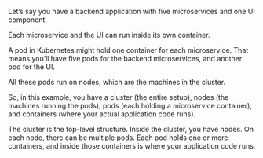 Let’s say you have a backend application with five microservices and one UI component.

Each microservice and the UI can run inside its own container.

A pod in Kubernetes might hold one container for each microservice. That means you’ll have five pods for the backend microservices, and another pod for the UI.

All these pods run on nodes, which are the machines in the cluster.

So, in this example, you have a cluster (the entire setup), nodes (the machines running the pods), pods (each holding a microservice container), and containers (where your actual application code runs).


The cluster is the top-level structure. Inside the cluster, you have nodes. On each node, there can be multiple pods. Each pod holds one or more containers, and inside those containers is where your application code runs.